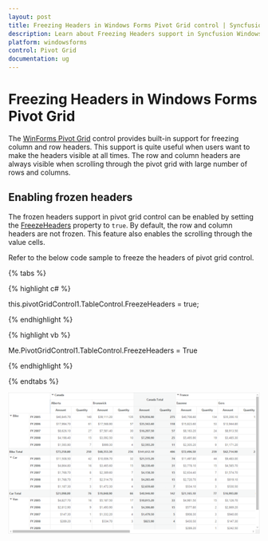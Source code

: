 ```yaml
---
layout: post
title: Freezing Headers in Windows Forms Pivot Grid control | Syncfusion
description: Learn about Freezing Headers support in Syncfusion Windows Forms Pivot Grid control and more details.
platform: windowsforms
control: Pivot Grid
documentation: ug
---
```


# Freezing Headers in Windows Forms Pivot Grid

The [WinForms Pivot Grid](https://www.syncfusion.com/winforms-ui-controls/pivot-grid) control provides built-in support for freezing column and row headers. This support is quite useful when users want to make the headers visible at all times. The row and column headers are always visible when scrolling through the pivot grid with large number of rows and columns.

## Enabling frozen headers

The frozen headers support in pivot grid control can be enabled by setting the [FreezeHeaders](https://help.syncfusion.com/cr/windowsforms/Syncfusion.Windows.Forms.PivotAnalysis.PivotGridControlBase.html#Syncfusion_Windows_Forms_PivotAnalysis_PivotGridControlBase_FreezeHeaders) property to `true`. By default, the row and column headers are not frozen. This feature also enables the scrolling through the value cells.

Refer to the below code sample to freeze the headers of pivot grid control.

{% tabs %}

{% highlight c# %}

this.pivotGridControl1.TableControl.FreezeHeaders = true;

{% endhighlight %}

{% highlight vb %}

Me.PivotGridControl1.TableControl.FreezeHeaders = True

{% endhighlight %}

{% endtabs %}

![Freezing-Headers_img1](Freezing-Headers_images/Freezing-Headers_img1.gif)
